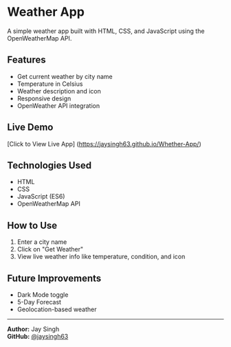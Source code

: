 # Weather App

A simple weather app built with HTML, CSS, and JavaScript using the OpenWeatherMap API.

## Features

- Get current weather by city name
- Temperature in Celsius
- Weather description and icon
- Responsive design
- OpenWeather API integration

## Live Demo

[Click to View Live App]
(https://jaysingh63.github.io/Whether-App/)

## Technologies Used

- HTML
- CSS
- JavaScript (ES6)
- OpenWeatherMap API

## How to Use

1. Enter a city name
2. Click on "Get Weather"
3. View live weather info like temperature, condition, and icon

## Future Improvements

- Dark Mode toggle
- 5-Day Forecast
- Geolocation-based weather

---

**Author:** Jay Singh  
**GitHub:** [@jaysingh63](https://github.com/jaysingh63)
